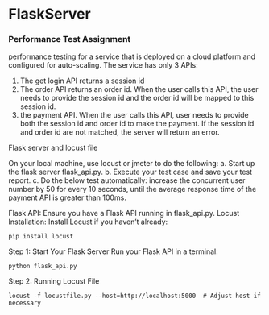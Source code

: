 # FlaskServer

### Performance Test Assignment
performance testing for a service that is deployed on a 
cloud platform and configured for auto-scaling. The service has only 3 APIs: 
1. The get login API returns a session id
2. The order API returns an order id. When the user calls this API, the user needs to 
provide the session id and the order id will be mapped to this session id.
3. the payment API. When the user calls this API, user needs to provide both the 
session id and order id to make the payment. If the session id and order id are 
not matched, the server will return an error.


Flask server and locust file

On your local machine, use locust or jmeter to do the following:
a. Start up the flask server flask_api.py.
b. Execute your test case and save your test report.
c. Do the below test automatically: increase the concurrent user number by 50 
for every 10 seconds, until the average response time of the payment API is 
greater than 100ms.


Flask API: Ensure you have a Flask API running in flask_api.py.
Locust Installation: Install Locust if you haven’t already:

```
pip install locust
```

Step 1: Start Your Flask Server
Run your Flask API in a terminal:

```
python flask_api.py
```

Step 2: Running Locust File

```
locust -f locustfile.py --host=http://localhost:5000  # Adjust host if necessary
```
